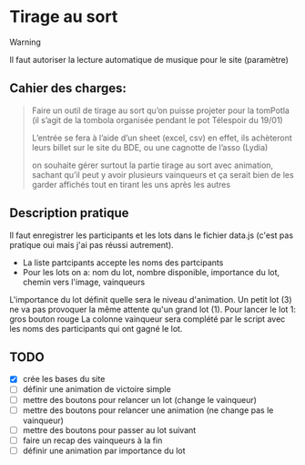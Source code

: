 # Tirage au sort

> [!WARNING]
> Il faut autoriser la lecture automatique de musique pour le site (paramètre)

## Cahier des charges:
>Faire un outil de tirage au sort qu’on puisse projeter pour la tomPotla (il s’agit de la tombola organisée pendant le pot Télespoir du 19/01)
>
>L’entrée se fera à l’aide d’un sheet (excel, csv) en effet, ils achèteront leurs billet sur le site du BDE, ou une cagnotte de l’asso (Lydia) 
>
>on souhaite gérer surtout la partie tirage au sort avec animation, sachant qu’il  peut y avoir plusieurs vainqueurs et ça serait bien de les garder affichés tout en tirant les uns après les autres

## Description pratique
Il faut enregistrer les participants et les lots dans le fichier data.js (c'est pas pratique oui mais j'ai pas réussi autrement).
- La liste partcipants accepte les noms des partcipants
- Pour les lots on a: nom du lot, nombre disponible, importance du lot, chemin vers l'image, vainqueurs

L'importance du lot définit quelle sera le niveau d'animation. Un petit lot (3) ne va pas provoquer la même attente qu'un grand lot (1). Pour lancer le lot 1: gros bouton rouge
La colonne vainqueur sera complété par le script avec les noms des participants qui ont gagné le lot.


## TODO
- [x] crée les bases du site
- [ ] définir une animation de victoire simple
- [ ] mettre des boutons pour relancer un lot (change le vainqueur)
- [ ] mettre des boutons pour relancer une animation (ne change pas le vainqueur)
- [ ] mettre des boutons pour passer au lot suivant
- [ ] faire un recap des vainqueurs à la fin
- [ ] définir une animation par importance du lot
